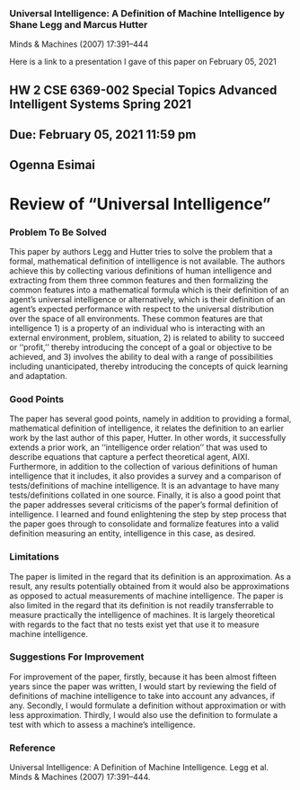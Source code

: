 ### Universal Intelligence: A Definition of Machine Intelligence by Shane Legg and Marcus Hutter
Minds & Machines (2007) 17:391–444

Here is a link to a presentation I gave of this paper on February 05, 2021

## HW 2	CSE 6369-002 Special Topics Advanced Intelligent Systems Spring 2021  
## Due: February 05, 2021 11:59 pm
## Ogenna Esimai 

# Review of “Universal Intelligence”
### Problem To Be Solved
This paper by authors Legg and Hutter tries to solve the problem that a formal, mathematical definition of intelligence is not available. The authors achieve this by collecting various definitions of human intelligence and extracting from them three common features and then formalizing the common features into a mathematical formula which is their definition of an agent’s universal intelligence or alternatively, which is their definition of an agent’s expected performance with respect to the universal distribution over the space of all environments. These common features are that intelligence 1) is a property of an individual who is interacting with an external environment, problem, situation, 2) is related to ability to succeed or ‘‘profit,’’ thereby introducing the concept of a goal or objective to be achieved, and 3) involves the ability to deal with a range of possibilities including unanticipated, thereby introducing the concepts of quick learning and adaptation.
### Good Points
The paper has several good points, namely in addition to providing a formal, mathematical definition of intelligence, it relates the definition to an earlier work by the last author of this paper, Hutter. In other words, it successfully extends a prior work, an ‘‘intelligence order relation’’ that was used to describe equations that capture a perfect theoretical agent, AIXI. Furthermore, in addition to the collection of various definitions of human intelligence that it includes, it also provides a survey and a comparison of tests/definitions of machine intelligence. It is an advantage to have many  tests/definitions collated in one source. Finally, it is also a good point that the paper addresses several criticisms of the paper’s formal definition of intelligence. I learned and found enlightening the step by step process that the paper goes through to consolidate and formalize features into a valid definition measuring an entity, intelligence in this case, as desired. 
### Limitations
The paper is limited in the regard that its definition is an approximation. As a result, any results potentially obtained from it would also be approximations as opposed to actual measurements of machine intelligence. The paper is also limited in the regard that its definition is not readily transferrable to measure practically the intelligence of machines. It is largely theoretical with regards to the fact that no tests exist yet that use it to measure machine intelligence.
### Suggestions For Improvement
For improvement of the paper, firstly, because it has been almost fifteen years since the paper was written, I would start by reviewing the field of definitions of machine intelligence to take into account any advances, if any. Secondly, I would formulate a definition without approximation or with less approximation. Thirdly, I would also use the definition to formulate a test with which to assess a machine’s intelligence. 
### Reference
Universal Intelligence: A Definition of Machine Intelligence. Legg et al. Minds & Machines (2007) 17:391–444.

